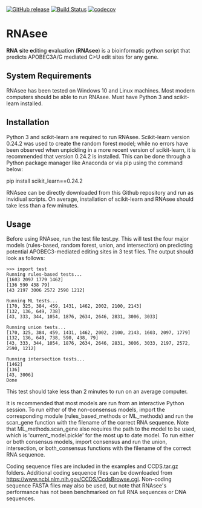 [![GitHub release](https://img.shields.io/github/tag-pre/zfalls/RNAsee.svg)](https://github.com/zfalls/RNAsee/releases)
[![Build Status](https://travis-ci.org/zfalls/RNAsee.png)](https://travis-ci.org/zmfalls/RNAsee)
[![codecov](https://codecov.io/gh/zfalls/RNAsee/branch/master/graph/badge.svg)](https://codecov.io/gh/zmfalls/RNAsee)
<!--[![Github All Releases](https://img.shields.io/github/downloads/zfalls/RNAsee/total.svg)](https://github.com/zfalls/RNAsee/downloads/total)-->

# RNAsee
**RNA** **s**ite **e**diting **e**valuation (**RNAsee**) is a bioinformatic python script that predicts APOBEC3A/G mediated C>U edit sites for any gene.

## System Requirements
RNAsee has been tested on Windows 10 and Linux machines. Most modern computers should be able to run RNAsee. Must have Python 3 and scikit-learn installed.

## Installation
Python 3 and scikit-learn are required to run RNAsee. Scikit-learn version 0.24.2 was used to create the random forest model; while no errors have been observed when unpickling in a more recent version of scikit-learn, it is recommended that version 0.24.2 is installed. This can be done through a Python package manager like Anaconda or via pip using the command below:

pip install scikit_learn==0.24.2

RNAsee can be directly downloaded from this Github repository and run as invidiual scripts. On average, installation of scikit-learn and RNAsee should take less than a few minutes.

## Usage
Before using RNAsee, run the test file test.py. This will test the four major models (rules-based, random forest, union, and intersection) on predicting potential APOBEC3-mediated editing sites in 3 test files. The output should look as follows:

```
>>> import test
Running rules-based tests...
[1603 2097 1779 1462]
[136 590 438 79]
[43 2197 3006 2572 2590 1212]

Running ML tests...
[170, 325, 384, 459, 1431, 1462, 2002, 2100, 2143]
[132, 136, 649, 738]
[43, 333, 344, 1054, 1876, 2634, 2646, 2831, 3006, 3033]

Running union tests...
[170, 325, 384, 459, 1431, 1462, 2002, 2100, 2143, 1603, 2097, 1779]
[132, 136, 649, 738, 590, 438, 79]
[43, 333, 344, 1054, 1876, 2634, 2646, 2831, 3006, 3033, 2197, 2572, 2590, 1212]

Running intersection tests...
[1462]
[136]
[43, 3006]
Done
```

This test should take less than 2 minutes to run on an average computer.

It is recommended that most models are run from an interactive Python session. To run either of the non-consensus models, import the corresponding module (rules_based_methods or ML_methods) and run the scan_gene function with the filename of the correct RNA sequence. Note that ML_methods.scan_gene also requires the path to the model to be used, which is 'current_model.pickle' for the most up to date model. To run either or both consensus models, import consensus and run the union, intersection, or both_consensus functions with the filename of the correct RNA sequence. 

Coding sequence files are included in the examples and CCDS.tar.gz folders. Additional coding sequence files can be downloaded from https://www.ncbi.nlm.nih.gov/CCDS/CcdsBrowse.cgi. Non-coding sequence FASTA files may also be used, but note that RNAsee's performance has not been benchmarked on full RNA sequences or DNA sequences.